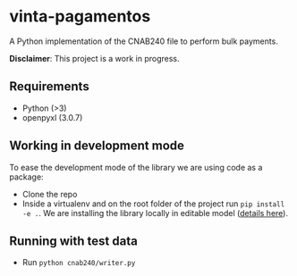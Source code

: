 # vinta-pagamentos

A Python implementation of the CNAB240 file to perform bulk payments.

**Disclaimer**: This project is a work in progress. 


## Requirements

- Python (>3)
- openpyxl (3.0.7)

## Working in development mode
To ease the development mode of the library we are using code as a package: 
- Clone the repo
- Inside a virtualenv and on the root folder of the project run `pip install -e .`. We are installing the library locally in editable model ([details here](https://packaging.python.org/guides/distributing-packages-using-setuptools/#working-in-development-mode)). 

## Running with test data

- Run `python cnab240/writer.py`